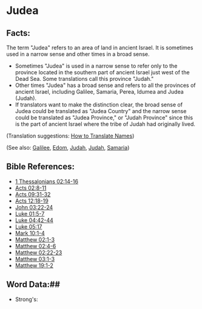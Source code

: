 # Judea #

## Facts: ##

The term "Judea" refers to an area of land in ancient Israel. It is sometimes used in a narrow sense and other times in a broad sense.

 * Sometimes "Judea" is used in a narrow sense to refer only to the province located in the southern part of ancient Israel just west of the Dead Sea. Some translations call this province "Judah."
 * Other times "Judea" has a broad sense and refers to all the provinces of ancient Israel, including Galilee, Samaria, Perea, Idumea and Judea (Judah).
 * If translators want to make the distinction clear, the broad sense of Judea could be translated as "Judea Country" and the narrow sense  could be translated as "Judea Province," or "Judah Province" since this is the part of ancient Israel where the tribe of Judah had originally lived.

(Translation suggestions: [How to Translate Names](rc://en/ta/man/translate/translate-names))

(See also: [Galilee](../other/galilee.md), [Edom](../other/edom.md), [Judah](../other/judah.md), [Judah](../other/kingdomofjudah.md), [Samaria](../other/samaria.md))

## Bible References: ##

* [1 Thessalonians 02:14-16](rc://en/tn/help/1th/02/14)
* [Acts 02:8-11](rc://en/tn/help/act/02/08)
* [Acts 09:31-32](rc://en/tn/help/act/09/31)
* [Acts 12:18-19](rc://en/tn/help/act/12/18)
* [John 03:22-24](rc://en/tn/help/jhn/03/22)
* [Luke 01:5-7](rc://en/tn/help/luk/01/05)
* [Luke 04:42-44](rc://en/tn/help/luk/04/42)
* [Luke 05:17](rc://en/tn/help/luk/05/17)
* [Mark 10:1-4](rc://en/tn/help/mrk/10/01)
* [Matthew 02:1-3](rc://en/tn/help/mat/02/01)
* [Matthew 02:4-6](rc://en/tn/help/mat/02/04)
* [Matthew 02:22-23](rc://en/tn/help/mat/02/22)
* [Matthew 03:1-3](rc://en/tn/help/mat/03/01)
* [Matthew 19:1-2](rc://en/tn/help/mat/19/01)

## Word Data:##

* Strong's: 

